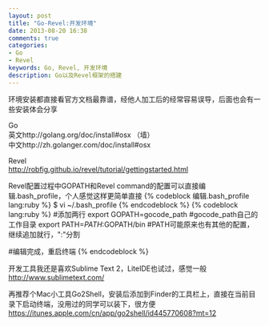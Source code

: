 ```yaml
---
layout: post
title: "Go-Revel:开发环境"
date: 2013-08-20 16:38
comments: true
categories: 
- Go
- Revel
keywords: Go, Revel, 开发环境
description: Go以及Revel框架的搭建
---
```


环境安装都直接看官方文档最靠谱，经他人加工后的经常容易误导，后面也会有一些安装体会分享

Go<br>
英文http://golang.org/doc/install#osx	（墙）<br>
中文http://zh.golanger.com/doc/install#osx

Revel<br>
http://robfig.github.io/revel/tutorial/gettingstarted.html

<!--more-->  

Revel配置过程中GOPATH和Revel command的配置可以直接编辑.bash_profile，个人感觉这样更简单直接
{% codeblock 编辑.bash_profile lang:ruby %}
$ vi ~/.bash_profile
{% endcodeblock %}
{% codeblock lang:ruby %}
#添加两行
export GOPATH=gocode_path 			#gocode_path自己的工作目录
export PATH=$PATH:$GOPATH/bin		#PATH可能原来也有其他的配置，继续追加就行，":"分割

#编辑完成，重启终端
{% endcodeblock %}

开发工具我还是喜欢Sublime Text 2，LiteIDE也试过，感觉一般<br>
http://www.sublimetext.com/

再推荐个Mac小工具Go2Shell，安装后添加到Finder的工具栏上，直接在当前目录下启动终端，没用过的同学可以装下，很方便<br>
https://itunes.apple.com/cn/app/go2shell/id445770608?mt=12
